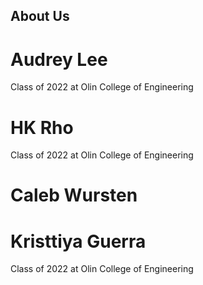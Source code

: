 ## About Us

# Audrey Lee
Class of 2022 at Olin College of Engineering

# HK Rho
Class of 2022 at Olin College of Engineering

# Caleb Wursten

# Kristtiya Guerra
Class of 2022 at Olin College of Engineering
